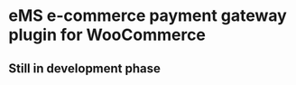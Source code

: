 eMS e-commerce payment gateway plugin for WooCommerce
=======

Still in development phase
-----------